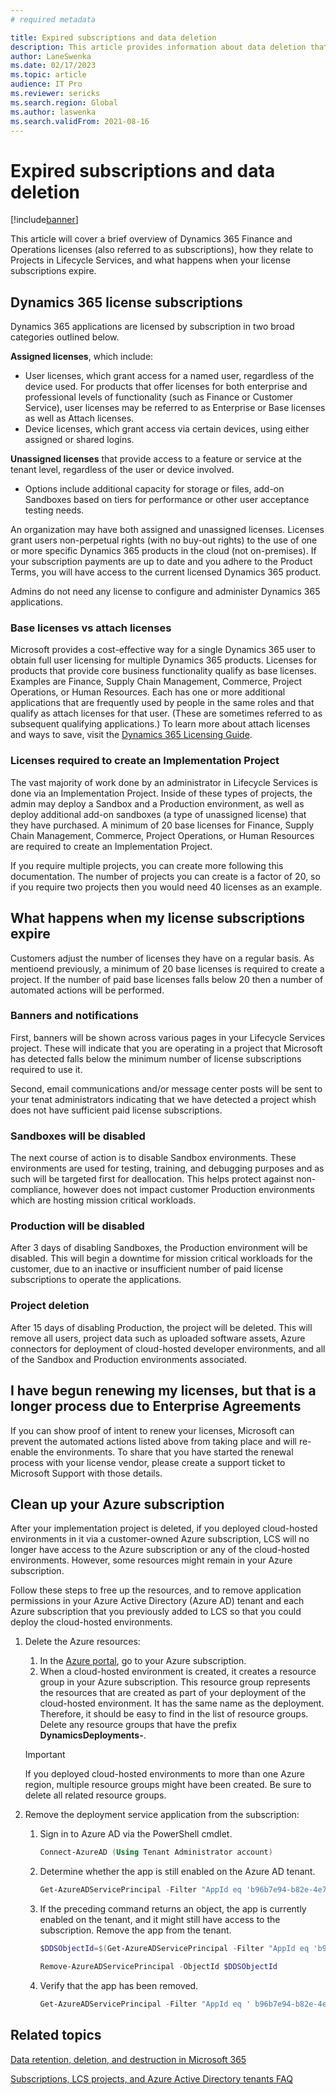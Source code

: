 ```yaml
---
# required metadata

title: Expired subscriptions and data deletion
description: This article provides information about data deletion that occurs after a Dynamics 365 Finance and Operations subscription expires. It also explains how to clean up cloud-hosted environments deployed to an Azure subscription after a project has been deleted.
author: LaneSwenka
ms.date: 02/17/2023
ms.topic: article
audience: IT Pro
ms.reviewer: sericks
ms.search.region: Global
ms.author: laswenka
ms.search.validFrom: 2021-08-16
---
```


# Expired subscriptions and data deletion

[!include[banner](../includes/banner.md)]

This article will cover a brief overview of Dynamics 365 Finance and Operations licenses (also referred to as subscriptions), how they relate to Projects in Lifecycle Services, and what happens when your license subscriptions expire.

## Dynamics 365 license subscriptions
Dynamics 365 applications are licensed by subscription in two broad categories outlined below.

**Assigned licenses**, which include:
* User licenses, which grant access for a named user, regardless of the device used. For products that offer licenses for both enterprise and professional levels of functionality (such as Finance or Customer Service), user licenses may be referred to as Enterprise or Base licenses as well as Attach licenses.
* Device licenses, which grant access via certain devices, using either assigned or shared logins.

**Unassigned licenses** that provide access to a feature or service at the tenant level, regardless of the user or device involved.
* Options include additional capacity for storage or files, add-on Sandboxes based on tiers for performance or other user acceptance testing needs.

An organization may have both assigned and unassigned licenses. Licenses grant users non-perpetual rights (with no buy-out rights) to the use of one or more specific Dynamics 365 products in the cloud (not on-premises). If your subscription payments are up to date and you adhere to the Product Terms, you will have access to the current licensed Dynamics 365 product.

Admins do not need any license to configure and administer Dynamics 365 applications.

### Base licenses vs attach licenses
Microsoft provides a cost-effective way for a single Dynamics 365 user to obtain full user licensing for multiple Dynamics 365 products. Licenses for products that provide core business functionality qualify as base licenses. Examples are Finance, Supply Chain Management, Commerce, Project Operations, or Human Resources. Each has one or more additional applications that are frequently used by people in the same roles and that qualify as attach licenses for that user. (These are sometimes referred to as subsequent qualifying applications.) To learn more about attach licenses and ways to save, visit the [Dynamics 365 Licensing Guide](https://aka.ms/dynamicslicensingguide).

### Licenses required to create an Implementation Project
The vast majority of work done by an administrator in Lifecycle Services is done via an Implementation Project.  Inside of these types of projects, the admin may deploy a Sandbox and a Production environment, as well as deploy additional add-on sandboxes  (a type of unassigned license) that they have purchased.  A minimum of 20 base licenses for Finance, Supply Chain Management, Commerce, Project Operations, or Human Resources are required to create an Implementation Project.

If you require multiple projects, you can create more following this documentation.  The number of projects you can create is a factor of 20, so if you require two projects then you would need 40 licenses as an example.

## What happens when my license subscriptions expire
Customers adjust the number of licenses they have on a regular basis.  As mentioend previously, a minimum of 20 base licenses is required to create a project.  If the number of paid base licenses falls below 20 then a number of automated actions will be performed.

### Banners and notifications
First, banners will be shown across various pages in your Lifecycle Services project.  These will indicate that you are operating in a project that Microsoft has detected falls below the minimum number of license subscriptions required to use it.

Second, email communications and/or message center posts will be sent to your tenat administrators indicating that we have detected a project whish does not have sufficient paid license subscriptions.

### Sandboxes will be disabled
The next course of action is to disable Sandbox environments.  These environments are used for testing, training, and debugging purposes and as such will be targeted first for deallocation.  This helps protect against non-compliance, however does not impact customer Production environments which are hosting mission critical workloads.

### Production will be disabled
After 3 days of disabling Sandboxes, the Production environment will be disabled.  This will begin a downtime for mission critical workloads for the customer, due to an inactive or insufficient number of paid license subscriptions to operate the applications.

### Project deletion
After 15 days of disabling Production, the project will be deleted.  This will remove all users, project data such as uploaded software assets, Azure connectors for deployment of cloud-hosted developer environments, and all of the Sandbox and Production environments associated.

## I have begun renewing my licenses, but that is a longer process due to Enterprise Agreements
If you can show proof of intent to renew your licenses, Microsoft can prevent the automated actions listed above from taking place and will re-enable the environments.  To share that you have started the renewal process with your license vendor, please create a support ticket to Microsoft Support with those details.

## Clean up your Azure subscription

After your implementation project is deleted, if you deployed cloud-hosted environments in it via a customer-owned Azure subscription, LCS will no longer have access to the Azure subscription or any of the cloud-hosted environments. However, some resources might remain in your Azure subscription.

Follow these steps to free up the resources, and to remove application permissions in your Azure Active Directory (Azure AD) tenant and each Azure subscription that you previously added to LCS so that you could deploy the cloud-hosted environments.

1. Delete the Azure resources:

    1. In the [Azure portal](https://portal.azure.com), go to your Azure subscription.
    1. When a cloud-hosted environment is created, it creates a resource group in your Azure subscription. This resource group represents the resources that are created as part of your deployment of the cloud-hosted environment. It has the same name as the deployment. Therefore, it should be easy to find in the list of resource groups. Delete any resource groups that have the prefix **DynamicsDeployments-**.

    > [!IMPORTANT]
    > If you deployed cloud-hosted environments to more than one Azure region, multiple resource groups might have been created. Be sure to delete all related resource groups.

1. Remove the deployment service application from the subscription:

    1. Sign in to Azure AD via the PowerShell cmdlet.

        ```powershell
        Connect-AzureAD (Using Tenant Administrator account)
        ```

    1. Determine whether the app is still enabled on the Azure AD tenant.

        ```powershell
        Get-AzureADServicePrincipal -Filter "AppId eq 'b96b7e94-b82e-4e71-99a0-cf7fb188acea'"
        ```

    1. If the preceding command returns an object, the app is currently enabled on the tenant, and it might still have access to the subscription. Remove the app from the tenant.

        ```powershell
        $DDSObjectId=$(Get-AzureADServicePrincipal -Filter "AppId eq 'b96b7e94-b82e-4e71-99a0-cf7fb188acea'").ObjectId
        ```

        ```powershell
        Remove-AzureADServicePrincipal -ObjectId $DDSObjectId
        ```

    1. Verify that the app has been removed.

        ```powershell
        Get-AzureADServicePrincipal -Filter "AppId eq ' b96b7e94-b82e-4e71-99a0-cf7fb188acea'"
        ```

## Related topics

[Data retention, deletion, and destruction in Microsoft 365](/compliance/assurance/assurance-data-retention-deletion-and-destruction-overview)

[Subscriptions, LCS projects, and Azure Active Directory tenants FAQ](../../fin-ops/get-started/subscription-overview.md)
